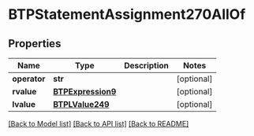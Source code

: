 # BTPStatementAssignment270AllOf

## Properties
Name | Type | Description | Notes
------------ | ------------- | ------------- | -------------
**operator** | **str** |  | [optional] 
**rvalue** | [**BTPExpression9**](BTPExpression9.md) |  | [optional] 
**lvalue** | [**BTPLValue249**](BTPLValue249.md) |  | [optional] 

[[Back to Model list]](../README.md#documentation-for-models) [[Back to API list]](../README.md#documentation-for-api-endpoints) [[Back to README]](../README.md)


